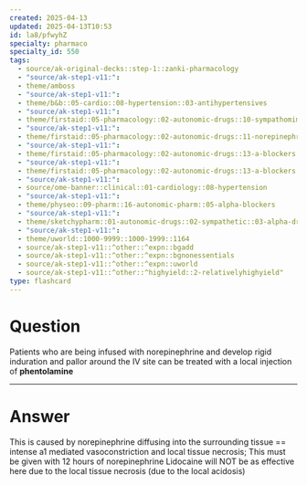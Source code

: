 ```yaml
---
created: 2025-04-13
updated: 2025-04-13T10:53
id: la8/pfwyhZ
specialty: pharmaco
specialty_id: 550
tags:
  - source/ak-original-decks::step-1::zanki-pharmacology
  - "source/ak-step1-v11:": 
  - theme/amboss
  - "source/ak-step1-v11:": 
  - theme/b&b::05-cardio::08-hypertension::03-antihypertensives
  - "source/ak-step1-v11:": 
  - theme/firstaid::05-pharmacology::02-autonomic-drugs::10-sympathomimetics::direct::norepinephrine
  - "source/ak-step1-v11:": 
  - theme/firstaid::05-pharmacology::02-autonomic-drugs::11-norepinephrine-vs-isoproterenol::norepinephrine
  - "source/ak-step1-v11:": 
  - theme/firstaid::05-pharmacology::02-autonomic-drugs::13-a-blockers
  - "source/ak-step1-v11:": 
  - theme/firstaid::05-pharmacology::02-autonomic-drugs::13-a-blockers::nonselective-a-antagonist::phentolamine
  - "source/ak-step1-v11:": 
  - source/ome-banner::clinical::01-cardiology::08-hypertension
  - "source/ak-step1-v11:": 
  - theme/physeo::09-pharm::16-autonomic-pharm::05-alpha-blockers
  - "source/ak-step1-v11:": 
  - theme/sketchypharm::01-autonomic-drugs::02-sympathetic::03-alpha-drugs
  - "source/ak-step1-v11:": 
  - theme/uworld::1000-9999::1000-1999::1164
  - source/ak-step1-v11::^other::^expn::bgadd
  - source/ak-step1-v11::^other::^expn::bgnonessentials
  - source/ak-step1-v11::^other::^expn::uworld
  - source/ak-step1-v11::^other::^highyield::2-relativelyhighyield"
type: flashcard
---
```


# Question
Patients who are being infused with norepinephrine and develop rigid induration and pallor around the IV site can be treated with a local injection of **phentolamine**

---

# Answer
This is caused by norepinephrine diffusing into the surrounding tissue == intense a1 mediated vasoconstriction and local tissue necrosis; This must be given with 12 hours of norepinephrine   Lidocaine will NOT be as effective here due to the local tissue necrosis (due to the local acidosis)